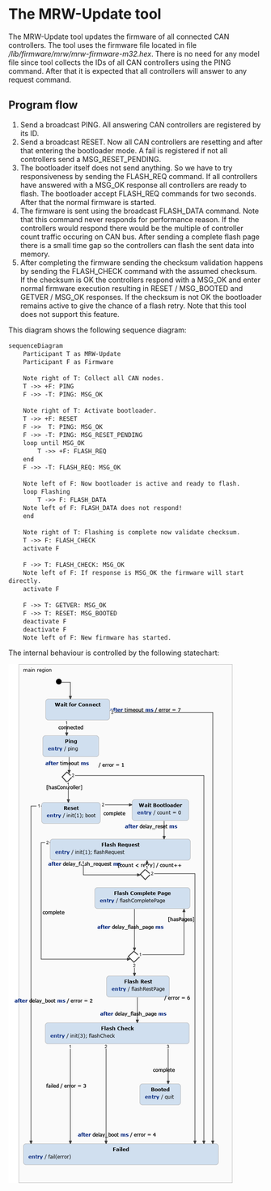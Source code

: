 # The MRW-Update tool
The MRW-Update tool updates the firmware of all connected CAN controllers.
The tool uses the firmware file located in file
*/lib/firmware/mrw/mrw-firmware-m32.hex*. There is no need for any model file since tool collects the IDs of all CAN controllers using the PING command. After that it is expected that all controllers will answer to any request command.

## Program flow
1. Send a broadcast PING. All answering CAN controllers are registered by its ID.
2. Send a broadcast RESET. Now all CAN controllers are resetting and after that entering the bootloader mode. A fail is registered if not all controllers send a MSG_RESET_PENDING.
3. The bootloader itself does not send anything. So we have to try responsiveness by sending the FLASH_REQ command. If all controllers have
answered with a MSG_OK response all controllers are ready to flash. The bootloader accept FLASH_REQ commands for two seconds. After that the normal firmware is started.
4. The firmware is sent using the broadcast FLASH_DATA command. Note that this command never responds for performance reason. If the controllers would respond there would be the multiple of controller count traffic occuring on CAN bus. After sending a complete flash page there is a small time gap so the controllers can flash the sent data into memory.
5. After completing the firmware sending the checksum validation happens by sending the FLASH_CHECK command with the assumed checksum. If the checksum is OK the controllers respond with a MSG_OK and enter normal firmware execution resulting in RESET / MSG_BOOTED and GETVER / MSG_OK responses. If the checksum is not OK the bootloader remains active to give the chance of a flash retry. Note that this tool does not support this
feature.

This diagram shows the following sequence diagram:

```mermaid
sequenceDiagram
	Participant T as MRW-Update
	Participant F as Firmware

	Note right of T: Collect all CAN nodes.
	T ->> +F: PING
	F ->> -T: PING: MSG_OK

	Note right of T: Activate bootloader.
	T ->> +F: RESET
	F ->>  T: PING: MSG_OK
	F ->> -T: PING: MSG_RESET_PENDING
	loop until MSG_OK
		T ->> +F: FLASH_REQ
	end
	F ->> -T: FLASH_REQ: MSG_OK

	Note left of F: Now bootloader is active and ready to flash.
	loop Flashing
		T ->> F: FLASH_DATA
	Note left of F: FLASH_DATA does not respond!
	end

	Note right of T: Flashing is complete now validate checksum.
	T ->> F: FLASH_CHECK
	activate F

	F ->> T: FLASH_CHECK: MSG_OK
	Note left of F: If response is MSG_OK the firmware will start directly.
	activate F

	F ->> T: GETVER: MSG_OK
	F ->> T: RESET: MSG_BOOTED
	deactivate F
	deactivate F
	Note left of F: New firmware has started.
```

The internal behaviour is controlled by the following statechart:

<img src="../statecharts/images/UpdateStatechart_0.png"/>
